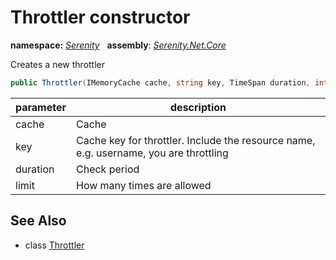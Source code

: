 # Throttler constructor
**namespace:** *[Serenity](../../README.md#serenity-namespace)*   **assembly**: *[Serenity.Net.Core](../../README.md)*

Creates a new throttler

```csharp
public Throttler(IMemoryCache cache, string key, TimeSpan duration, int limit)
```

| parameter | description |
| --- | --- |
| cache | Cache |
| key | Cache key for throttler. Include the resource name, e.g. username, you are throttling |
| duration | Check period |
| limit | How many times are allowed |

## See Also

* class [Throttler](../Throttler.md)